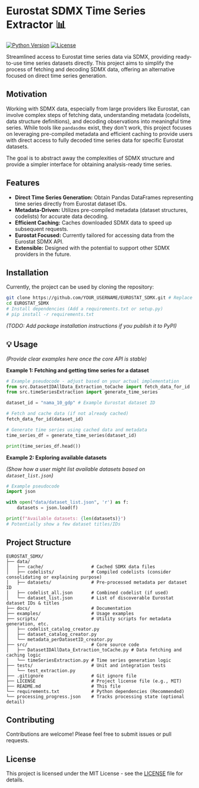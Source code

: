 # Eurostat SDMX Time Series Extractor 📊

[![Python Version](https://img.shields.io/badge/python-3.9%2B-blue.svg)](https://www.python.org/downloads/)
[![License](https://img.shields.io/badge/license-MIT-green.svg)](LICENSE) 

Streamlined access to Eurostat time series data via SDMX, providing ready-to-use time series datasets directly. This project aims to simplify the process of fetching and decoding SDMX data, offering an alternative focused on direct time series generation.

## Motivation 

Working with SDMX data, especially from large providers like Eurostat, can involve complex steps of fetching data, understanding metadata (codelists, data structure definitions), and decoding observations into meaningful time series. While tools like `pandasdmx` exist, they don't work, this project focuses on leveraging pre-compiled metadata and efficient caching to provide users with direct access to fully decoded time series data for specific Eurostat datasets.

The goal is to abstract away the complexities of SDMX structure and provide a simpler interface for obtaining analysis-ready time series. 

## Features

*   **Direct Time Series Generation:** Obtain Pandas DataFrames representing time series directly from Eurostat dataset IDs.
*   **Metadata-Driven:** Utilizes pre-compiled metadata (dataset structures, codelists) for accurate data decoding.
*   **Efficient Caching:** Caches downloaded SDMX data to speed up subsequent requests.
*   **Eurostat Focused:** Currently tailored for accessing data from the Eurostat SDMX API.
*   **Extensible:** Designed with the potential to support other SDMX providers in the future.

##  Installation

Currently, the project can be used by cloning the repository:

```bash
git clone https://github.com/YOUR_USERNAME/EUROSTAT_SDMX.git # Replace with your repo URL
cd EUROSTAT_SDMX
# Install dependencies (Add a requirements.txt or setup.py)
# pip install -r requirements.txt
```

*(TODO: Add package installation instructions if you publish it to PyPI)*

## 💡 Usage

*(Provide clear examples here once the core API is stable)*

**Example 1: Fetching and getting time series for a dataset**

```python
# Example pseudocode - adjust based on your actual implementation
from src.DatasetIDAllData_Extraction_toCache import fetch_data_for_id
from src.timeSeriesExtraction import generate_time_series

dataset_id = "nama_10_gdp" # Example Eurostat dataset ID

# Fetch and cache data (if not already cached)
fetch_data_for_id(dataset_id)

# Generate time series using cached data and metadata
time_series_df = generate_time_series(dataset_id)

print(time_series_df.head())
```

**Example 2: Exploring available datasets**

*(Show how a user might list available datasets based on `dataset_list.json`)*

```python
# Example pseudocode
import json

with open("data/dataset_list.json", 'r') as f:
    datasets = json.load(f)

print(f"Available datasets: {len(datasets)}")
# Potentially show a few dataset titles/IDs
```

##  Project Structure

```
EUROSTAT_SDMX/
├── data/
│   ├── cache/                  # Cached SDMX data files
│   ├── codelists/              # Compiled codelists (consider consolidating or explaining purpose)
│   ├── datasets/               # Pre-processed metadata per dataset ID
│   ├── codelist_all.json       # Combined codelist (if used)
│   └── dataset_list.json       # List of discoverable Eurostat dataset IDs & titles
├── docs/                       # Documentation
├── examples/                   # Usage examples
├── scripts/                    # Utility scripts for metadata generation, etc.
│   ├── codelist_catalog_creator.py
│   ├── dataset_catalog_creator.py
│   └── metadata_perDatasetID_creator.py
├── src/                        # Core source code
│   ├── DatasetIDAllData_Extraction_toCache.py # Data fetching and caching logic
│   └── timeSeriesExtraction.py # Time series generation logic
├── tests/                      # Unit and integration tests
│   └── test_extraction.py
├── .gitignore                  # Git ignore file
├── LICENSE                     # Project license file (e.g., MIT)
├── README.md                   # This file
└── requirements.txt            # Python dependencies (Recommended)
└── processing_progress.json    # Tracks processing state (optional detail)

```

## Contributing

Contributions are welcome! Please feel free to submit issues or pull requests.



## License

This project is licensed under the MIT License - see the [LICENSE](LICENSE) file for details.